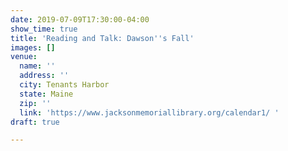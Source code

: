 ```yaml
---
date: 2019-07-09T17:30:00-04:00
show_time: true
title: 'Reading and Talk: Dawson''s Fall'
images: []
venue:
  name: ''
  address: ''
  city: Tenants Harbor
  state: Maine
  zip: ''
  link: 'https://www.jacksonmemoriallibrary.org/calendar1/ '
draft: true

---
```

